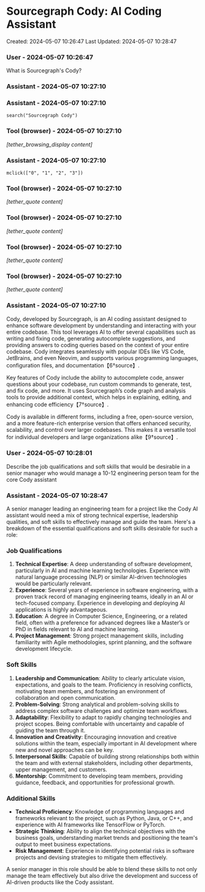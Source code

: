 # Sourcegraph Cody: AI Coding Assistant

Created: 2024-05-07 10:26:47
Last Updated: 2024-05-07 10:28:47

### User - 2024-05-07 10:26:47

What is Sourcegraph's Cody?

### Assistant - 2024-05-07 10:27:10



### Assistant - 2024-05-07 10:27:10

```unknown
search("Sourcegraph Cody")
```

### Tool (browser) - 2024-05-07 10:27:10

*[tether_browsing_display content]*

### Assistant - 2024-05-07 10:27:10

```unknown
mclick(["0", "1", "2", "3"])
```

### Tool (browser) - 2024-05-07 10:27:10

*[tether_quote content]*

### Tool (browser) - 2024-05-07 10:27:10

*[tether_quote content]*

### Tool (browser) - 2024-05-07 10:27:10

*[tether_quote content]*

### Tool (browser) - 2024-05-07 10:27:10

*[tether_quote content]*

### Assistant - 2024-05-07 10:27:10

Cody, developed by Sourcegraph, is an AI coding assistant designed to enhance software development by understanding and interacting with your entire codebase. This tool leverages AI to offer several capabilities such as writing and fixing code, generating autocomplete suggestions, and providing answers to coding queries based on the context of your entire codebase. Cody integrates seamlessly with popular IDEs like VS Code, JetBrains, and even Neovim, and supports various programming languages, configuration files, and documentation【6†source】.

Key features of Cody include the ability to autocomplete code, answer questions about your codebase, run custom commands to generate, test, and fix code, and more. It uses Sourcegraph’s code graph and analysis tools to provide additional context, which helps in explaining, editing, and enhancing code efficiency【7†source】.

Cody is available in different forms, including a free, open-source version, and a more feature-rich enterprise version that offers enhanced security, scalability, and control over larger codebases. This makes it a versatile tool for individual developers and large organizations alike【9†source】.

### User - 2024-05-07 10:28:01

Describe the job qualifications and soft skills that would be desirable in a senior manager who would manage a 10-12 engineering person team for the core Cody assistant

### Assistant - 2024-05-07 10:28:47

A senior manager leading an engineering team for a project like the Cody AI assistant would need a mix of strong technical expertise, leadership qualities, and soft skills to effectively manage and guide the team. Here's a breakdown of the essential qualifications and soft skills desirable for such a role:

### Job Qualifications
1. **Technical Expertise**: A deep understanding of software development, particularly in AI and machine learning technologies. Experience with natural language processing (NLP) or similar AI-driven technologies would be particularly relevant.
2. **Experience**: Several years of experience in software engineering, with a proven track record of managing engineering teams, ideally in an AI or tech-focused company. Experience in developing and deploying AI applications is highly advantageous.
3. **Education**: A degree in Computer Science, Engineering, or a related field, often with a preference for advanced degrees like a Master’s or PhD in fields relevant to AI and machine learning.
4. **Project Management**: Strong project management skills, including familiarity with Agile methodologies, sprint planning, and the software development lifecycle.

### Soft Skills
1. **Leadership and Communication**: Ability to clearly articulate vision, expectations, and goals to the team. Proficiency in resolving conflicts, motivating team members, and fostering an environment of collaboration and open communication.
2. **Problem-Solving**: Strong analytical and problem-solving skills to address complex software challenges and optimize team workflows.
3. **Adaptability**: Flexibility to adapt to rapidly changing technologies and project scopes. Being comfortable with uncertainty and capable of guiding the team through it.
4. **Innovation and Creativity**: Encouraging innovation and creative solutions within the team, especially important in AI development where new and novel approaches can be key.
5. **Interpersonal Skills**: Capable of building strong relationships both within the team and with external stakeholders, including other departments, upper management, and customers.
6. **Mentorship**: Commitment to developing team members, providing guidance, feedback, and opportunities for professional growth.

### Additional Skills
- **Technical Proficiency**: Knowledge of programming languages and frameworks relevant to the project, such as Python, Java, or C++, and experience with AI frameworks like TensorFlow or PyTorch.
- **Strategic Thinking**: Ability to align the technical objectives with the business goals, understanding market trends and positioning the team's output to meet business expectations.
- **Risk Management**: Experience in identifying potential risks in software projects and devising strategies to mitigate them effectively.

A senior manager in this role should be able to blend these skills to not only manage the team effectively but also drive the development and success of AI-driven products like the Cody assistant.

